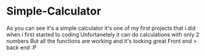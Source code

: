 # Simple-Calculator
As you can see it's a simple calculator 
it's one of my first projects that i did when i first started to coding
Unfortanetely it can do calculations with only 2 numbers 
But all the functions are working and it's looking great
Front end > back end :P
